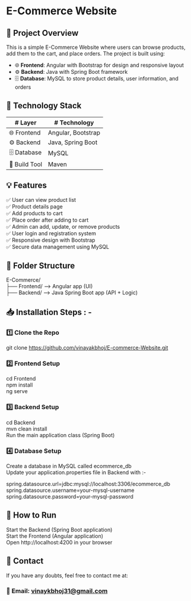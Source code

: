 # E-Commerce Website

## 📑 Project Overview
This is a simple E-Commerce Website where users can browse products, add them to the cart, and place orders. The project is built using:

- 🌐 **Frontend**: Angular with Bootstrap for design and responsive layout
- ⚙️ **Backend**: Java with Spring Boot framework
- 🗄️ **Database**: MySQL to store product details, user information, and orders



## 📂 Technology Stack

| # Layer        | # Technology           |
|--------------|---------------------|
| 🌐 Frontend     | Angular, Bootstrap |
| ⚙️ Backend      | Java, Spring Boot  |
| 🗄️ Database     | MySQL              |
| 🔧 Build Tool   | Maven              |



## 💡 Features

✅ User can view product list  
✅ Product details page  
✅ Add products to cart  
✅ Place order after adding to cart  
✅ Admin can add, update, or remove products  
✅ User login and registration system  
✅ Responsive design with Bootstrap  
✅ Secure data management using MySQL  



## 📁 Folder Structure

E-Commerce/  
├── Frontend/  --> Angular app (UI)  
├── Backend/   --> Java Spring Boot app (API + Logic)  



## 📥 Installation Steps : -

### 1️⃣ Clone the Repo  
git clone https://github.com/vinayakbhoj/E-commerce-Website.git

### 2️⃣ Frontend Setup  
cd Frontend  
npm install  
ng serve  

### 3️⃣ Backend Setup
cd Backend  
mvn clean install  
Run the main application class (Spring Boot)

### 4️⃣ Database Setup  
Create a database in MySQL called ecommerce_db  
Update your application.properties file in Backend with :-

spring.datasource.url=jdbc:mysql://localhost:3306/ecommerce_db  
spring.datasource.username=your-mysql-username  
spring.datasource.password=your-mysql-password  


## 🚀 How to Run  
Start the Backend (Spring Boot application)  
Start the Frontend (Angular application)  
Open http://localhost:4200 in your browser  


## 📧 Contact  
If you have any doubts, feel free to contact me at:  
### 📩 Email: vinaykbhoj31@gmail.com  


